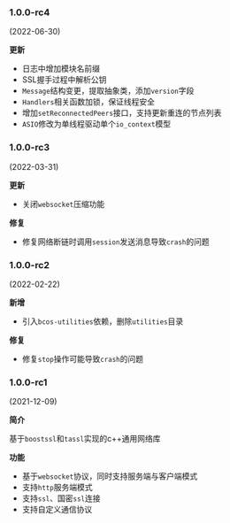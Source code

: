 ### 1.0.0-rc4

(2022-06-30)

**更新**

- 日志中增加模块名前缀
- SSL握手过程中解析公钥
- `Message`结构变更，提取抽象类，添加`version`字段
- `Handlers`相关函数加锁，保证线程安全
- 增加`setReconnectedPeers`接口，支持更新重连的节点列表
- `ASIO`修改为单线程驱动单个`io_context`模型

### 1.0.0-rc3

(2022-03-31)

**更新**

- 关闭`websocket`压缩功能

**修复**

- 修复网络断链时调用`session`发送消息导致`crash`的问题

### 1.0.0-rc2

(2022-02-22)

**新增**

- 引入`bcos-utilities`依赖，删除`utilities`目录

**修复**

- 修复`stop`操作可能导致`crash`的问题

### 1.0.0-rc1

(2021-12-09)

**简介**

基于`boostssl`和`tassl`实现的c++通用网络库

**功能**

- 基于`websocket`协议，同时支持服务端与客户端模式
- 支持`http`服务端模式
- 支持`ssl`、国密`ssl`连接
- 支持自定义通信协议
